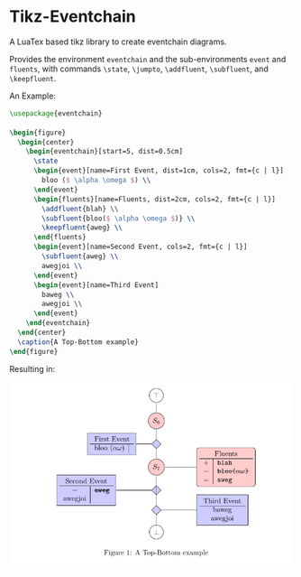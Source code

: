 <!-- readme.md -*- mode: markdown-mode -*- -->

# Tikz-Eventchain

A LuaTex based tikz library to create eventchain diagrams.

Provides the environment `eventchain` and the sub-environments `event` and `fluents`,
with commands `\state`, `\jumpto`, `\addfluent`, `\subfluent`, and `\keepfluent`.

An Example: 
```tex
\usepackage{eventchain}

\begin{figure}
  \begin{center}
    \begin{eventchain}[start=5, dist=0.5cm]
      \state
      \begin{event}[name=First Event, dist=1cm, cols=2, fmt={c | l}]
        bloo ($ \alpha \omega $) \\
      \end{event}
      \begin{fluents}[name=Fluents, dist=2cm, cols=2, fmt={c | l}]
        \addfluent{blah} \\
        \subfluent{bloo($ \alpha \omega $)} \\
        \keepfluent{aweg} \\
      \end{fluents}
      \begin{event}[name=Second Event, cols=2, fmt={c | l}]
        \subfluent{aweg} \\
        awegjoi \\
      \end{event}
      \begin{event}[name=Third Event]
        baweg \\
        awegjoi \\
      \end{event}
    \end{eventchain}
  \end{center}
  \caption{A Top-Bottom example}
\end{figure}
```

Resulting in:

![The Example](example.png)
